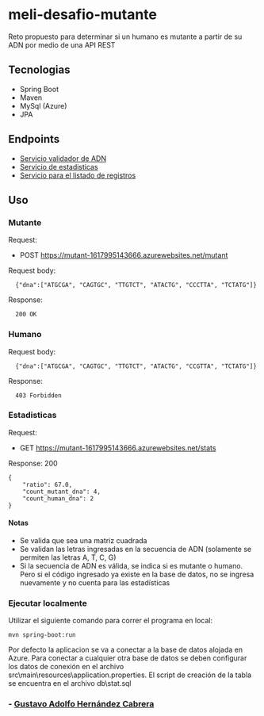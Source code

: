 # meli-desafio-mutante

Reto propuesto para determinar si un humano es mutante a partir de su ADN por medio de una API REST 

## Tecnologias
* Spring Boot
* Maven
* MySql (Azure)
* JPA


## Endpoints

- [Servicio validador de ADN](https://mutant-1617995143666.azurewebsites.net/mutant)
- [Servicio de estadisticas](https://mutant-1617995143666.azurewebsites.net/stats)
- [Servicio para el listado de registros](https://mutant-1617995143666.azurewebsites.net/list)

## Uso
### Mutante

Request: 
- POST https://mutant-1617995143666.azurewebsites.net/mutant

Request body:

```
  {"dna":["ATGCGA", "CAGTGC", "TTGTCT", "ATACTG", "CCCTTA", "TCTATG"]}
```

Response:

```
  200 OK
```

### Humano

Request body:

```
  {"dna":["ATGCGA", "CAGTGC", "TTGTCT", "ATACTG", "CCGTTA", "TCTATG"]}
```

Response:

```
  403 Forbidden
```

### Estadisticas

Request: 
- GET https://mutant-1617995143666.azurewebsites.net/stats

Response: 200

```
{
    "ratio": 67.0,
    "count_mutant_dna": 4,
    "count_human_dna": 2
}
```

#### Notas

- Se valida que sea una matriz cuadrada
- Se validan las letras ingresadas en la secuencia de ADN (solamente se permiten las letras A, T, C, G)
- Si la secuencia de ADN es válida, se indica si es mutante o humano. Pero si el código ingresado ya existe en la base de datos, no se ingresa nuevamente y no cuenta para las estadísticas

### Ejecutar localmente

Utilizar el siguiente comando para correr el programa en local:

```
mvn spring-boot:run
```

Por defecto la aplicacion se va a conectar a la base de datos alojada en Azure. Para conectar a cualquier otra base de datos se deben configurar los datos de conexión en el archivo src\main\resources\application.properties. El script de creación de la tabla se encuentra en el archivo db\stat.sql


### - [Gustavo Adolfo Hernández Cabrera](gustavhc@gmail.com)

